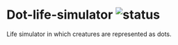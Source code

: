 # Dot-life-simulator ![status](https://img.shields.io/travis/mibac138/Dot-life-simulator.svg?style=flat-square)
Life simulator in which creatures are represented as dots.
